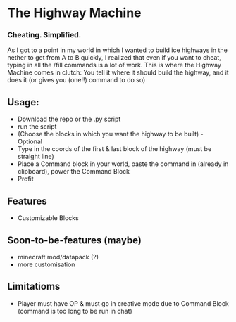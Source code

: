 # The Highway Machine
### Cheating. Simplified.
As I got to a point in my world in which I wanted to build ice highways in the nether to get from A to B quickly, I realized that even if you want to cheat, typing in all the /fill commands is a lot of work.
This is where the Highway Machine comes in clutch: You tell it where it should build the highway, and it does it (or gives you (one!!) command to do so)
## Usage:
- Download the repo or the .py script
- run the script
- (Choose the blocks in which you want the highway to be built) - Optional
- Type in the coords of the first & last block of the highway (must be straight line)
- Place a Command block in your world, paste the command in (already in clipboard), power the Command Block
- Profit
## Features
- Customizable Blocks
## Soon-to-be-features (maybe)
- minecraft mod/datapack (?)
- more customisation
## Limitatioms
- Player must have OP & must go in creative mode due to Command Block (command is too long to be run in chat)
